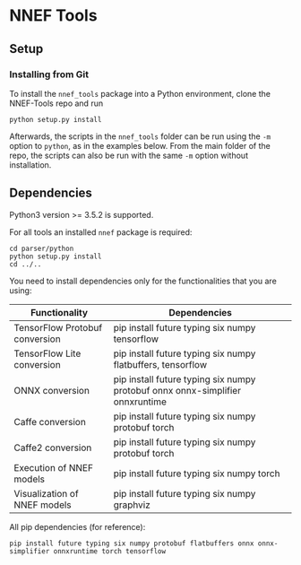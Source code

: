 # NNEF Tools


## Setup

### Installing from Git

To install the `nnef_tools` package into a Python environment, clone the NNEF-Tools repo and run

    python setup.py install

Afterwards, the scripts in the `nnef_tools` folder can be run using the `-m` option to `python`, as in the examples below. From the main folder of the repo, the scripts can also be run with the same `-m` option without installation.


## Dependencies

Python3 version >= 3.5.2 is supported.

For all tools an installed `nnef` package is required:


    cd parser/python
    python setup.py install
    cd ../..

You need to install dependencies only for the functionalities that you are using:

| Functionality                  | Dependencies                                                                 |
| ------------------------------ | ---------------------------------------------------------------------------- |
| TensorFlow Protobuf conversion | pip install future typing six numpy tensorflow                               |
| TensorFlow Lite conversion     | pip install future typing six numpy flatbuffers, tensorflow                  |
| ONNX conversion                | pip install future typing six numpy protobuf onnx onnx-simplifier onnxruntime |
| Caffe conversion               | pip install future typing six numpy protobuf torch                           |
| Caffe2 conversion              | pip install future typing six numpy protobuf torch                           |
| Execution of NNEF models       | pip install future typing six numpy torch                                    |
| Visualization of NNEF models   | pip install future typing six numpy graphviz                                 |


All pip dependencies (for reference):
```
pip install future typing six numpy protobuf flatbuffers onnx onnx-simplifier onnxruntime torch tensorflow
```
